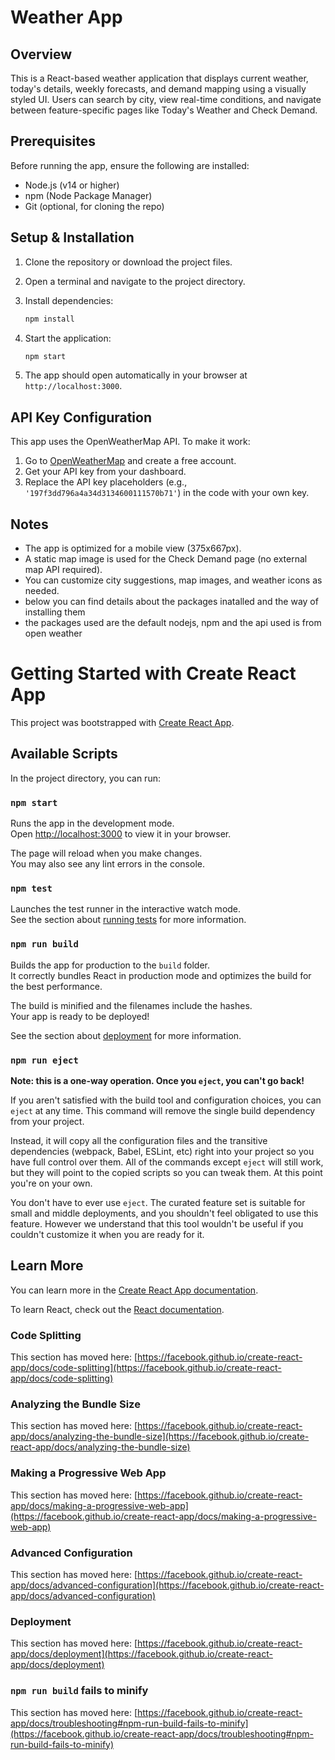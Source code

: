 
# Weather App

## Overview
This is a React-based weather application that displays current weather, today's details, weekly forecasts, and demand mapping using a visually styled UI. Users can search by city, view real-time conditions, and navigate between feature-specific pages like Today's Weather and Check Demand.

## Prerequisites
Before running the app, ensure the following are installed:

- Node.js (v14 or higher)
- npm (Node Package Manager)
- Git (optional, for cloning the repo)

## Setup & Installation

1. Clone the repository or download the project files.
2. Open a terminal and navigate to the project directory.
3. Install dependencies:

   ```bash
   npm install
   ```

4. Start the application:

   ```bash
   npm start
   ```

5. The app should open automatically in your browser at `http://localhost:3000`.

## API Key Configuration

This app uses the OpenWeatherMap API. To make it work:

1. Go to [OpenWeatherMap](https://openweathermap.org/api) and create a free account.
2. Get your API key from your dashboard.
3. Replace the API key placeholders (e.g., `'197f3dd796a4a34d3134600111570b71'`) in the code with your own key.

## Notes

- The app is optimized for a mobile view (375x667px).
- A static map image is used for the Check Demand page (no external map API required).
- You can customize city suggestions, map images, and weather icons as needed.
- below you can find details about the packages inatalled and the way of installing them
- the packages used are the default nodejs, npm and the api used is from open weather















# Getting Started with Create React App

This project was bootstrapped with [Create React App](https://github.com/facebook/create-react-app).

## Available Scripts

In the project directory, you can run:

### `npm start`

Runs the app in the development mode.\
Open [http://localhost:3000](http://localhost:3000) to view it in your browser.

The page will reload when you make changes.\
You may also see any lint errors in the console.

### `npm test`

Launches the test runner in the interactive watch mode.\
See the section about [running tests](https://facebook.github.io/create-react-app/docs/running-tests) for more information.

### `npm run build`

Builds the app for production to the `build` folder.\
It correctly bundles React in production mode and optimizes the build for the best performance.

The build is minified and the filenames include the hashes.\
Your app is ready to be deployed!

See the section about [deployment](https://facebook.github.io/create-react-app/docs/deployment) for more information.

### `npm run eject`

**Note: this is a one-way operation. Once you `eject`, you can't go back!**

If you aren't satisfied with the build tool and configuration choices, you can `eject` at any time. This command will remove the single build dependency from your project.

Instead, it will copy all the configuration files and the transitive dependencies (webpack, Babel, ESLint, etc) right into your project so you have full control over them. All of the commands except `eject` will still work, but they will point to the copied scripts so you can tweak them. At this point you're on your own.

You don't have to ever use `eject`. The curated feature set is suitable for small and middle deployments, and you shouldn't feel obligated to use this feature. However we understand that this tool wouldn't be useful if you couldn't customize it when you are ready for it.

## Learn More

You can learn more in the [Create React App documentation](https://facebook.github.io/create-react-app/docs/getting-started).

To learn React, check out the [React documentation](https://reactjs.org/).

### Code Splitting

This section has moved here: [https://facebook.github.io/create-react-app/docs/code-splitting](https://facebook.github.io/create-react-app/docs/code-splitting)

### Analyzing the Bundle Size

This section has moved here: [https://facebook.github.io/create-react-app/docs/analyzing-the-bundle-size](https://facebook.github.io/create-react-app/docs/analyzing-the-bundle-size)

### Making a Progressive Web App

This section has moved here: [https://facebook.github.io/create-react-app/docs/making-a-progressive-web-app](https://facebook.github.io/create-react-app/docs/making-a-progressive-web-app)

### Advanced Configuration

This section has moved here: [https://facebook.github.io/create-react-app/docs/advanced-configuration](https://facebook.github.io/create-react-app/docs/advanced-configuration)

### Deployment

This section has moved here: [https://facebook.github.io/create-react-app/docs/deployment](https://facebook.github.io/create-react-app/docs/deployment)

### `npm run build` fails to minify

This section has moved here: [https://facebook.github.io/create-react-app/docs/troubleshooting#npm-run-build-fails-to-minify](https://facebook.github.io/create-react-app/docs/troubleshooting#npm-run-build-fails-to-minify)
